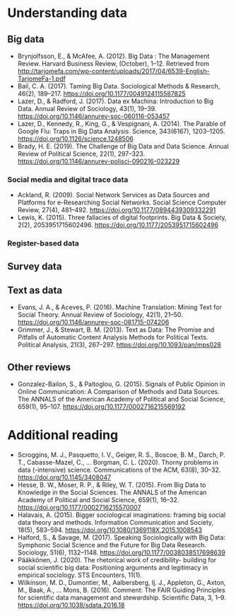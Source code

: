 # Understanding data

## Big data

* Brynjolfsson, E., & McAfee, A. (2012). Big Data : The Management Review. Harvard Business Review, (October), 1–12. Retrieved from http://tarjomefa.com/wp-content/uploads/2017/04/6539-English-TarjomeFa-1.pdf
* Bail, C. A. (2017). Taming Big Data. Sociological Methods & Research, 46(2), 189–217. https://doi.org/10.1177/0049124115587825
* Lazer, D., & Radford, J. (2017). Data ex Machina: Introduction to Big Data. Annual Review of Sociology, 43(1), 19–39. https://doi.org/10.1146/annurev-soc-060116-053457
* Lazer, D., Kennedy, R., King, G., & Vespignani, A. (2014). The Parable of Google Flu: Traps in Big Data Analysis. Science, 343(6167), 1203–1205. https://doi.org/10.1126/science.1248506
* Brady, H. E. (2019). The Challenge of Big Data and Data Science. Annual Review of Political Science, 22(1), 297–323. https://doi.org/10.1146/annurev-polisci-090216-023229


### Social media and digital trace data

* Ackland, R. (2009). Social Network Services as Data Sources and Platforms for e-Researching Social Networks. Social Science Computer Review, 27(4), 481–492. https://doi.org/10.1177/0894439309332291
* Lewis, K. (2015). Three fallacies of digital footprints. Big Data & Society, 2(2), 2053951715602496. https://doi.org/10.1177/2053951715602496

### Register-based data

## Survey data

## Text as data

* Evans, J. A., & Aceves, P. (2016). Machine Translation: Mining Text for Social Theory. Annual Review of Sociology, 42(1), 21–50. https://doi.org/10.1146/annurev-soc-081715-074206
* Grimmer, J., & Stewart, B. M. (2013). Text as Data: The Promise and Pitfalls of Automatic Content Analysis Methods for Political Texts. Political Analysis, 21(3), 267–297. https://doi.org/10.1093/pan/mps028

## Other reviews

* Gonzalez-Bailon, S., & Paltoglou, G. (2015). Signals of Public Opinion in Online Communication: A Comparison of Methods and Data Sources. The ANNALS of the American Academy of Political and Social Science, 659(1), 95–107. https://doi.org/10.1177/0002716215569192

# Additional reading

* Scroggins, M. J., Pasquetto, I. V., Geiger, R. S., Boscoe, B. M., Darch, P. T., Cabasse-Mazel, C., … Borgman, C. L. (2020). Thorny problems in data (-intensive) science. Communications of the ACM, 63(8), 30–32. https://doi.org/10.1145/3408047
* Hesse, B. W., Moser, R. P., & Riley, W. T. (2015). From Big Data to Knowledge in the Social Sciences. The ANNALS of the American Academy of Political and Social Science, 659(1), 16–32. https://doi.org/10.1177/0002716215570007
* Halavais, A. (2015). Bigger sociological imaginations: framing big social data theory and methods. Information Communication and Society, 18(5), 583–594. https://doi.org/10.1080/1369118X.2015.1008543
* Halford, S., & Savage, M. (2017). Speaking Sociologically with Big Data: Symphonic Social Science and the Future for Big Data Research. Sociology, 51(6), 1132–1148. https://doi.org/10.1177/0038038517698639
* Pääkkönen, J. (2020). The rhetorical work of credibility- building for social scientific big data: Positioning arguments and legitimacy in empirical sociology. STS Encounters, 11(1).
* Wilkinson, M. D., Dumontier, M., Aalbersberg, Ij. J., Appleton, G., Axton, M., Baak, A., … Mons, B. (2016). Comment: The FAIR Guiding Principles for scientific data management and stewardship. Scientific Data, 3, 1–9. https://doi.org/10.1038/sdata.2016.18
